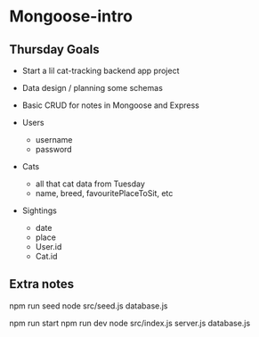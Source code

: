 # Mongoose-intro

## Thursday Goals

- Start a lil cat-tracking backend app project
- Data design / planning some schemas
- Basic CRUD for notes in Mongoose and Express


- Users 
	- username
	- password
- Cats 
	- all that cat data from Tuesday 
	- name, breed, favouritePlaceToSit, etc 
- Sightings 
	- date
	- place
	- User.id
	- Cat.id 



## Extra notes 

npm run seed
node src/seed.js
	database.js

npm run start
npm run dev
node src/index.js
	server.js
		database.js 

